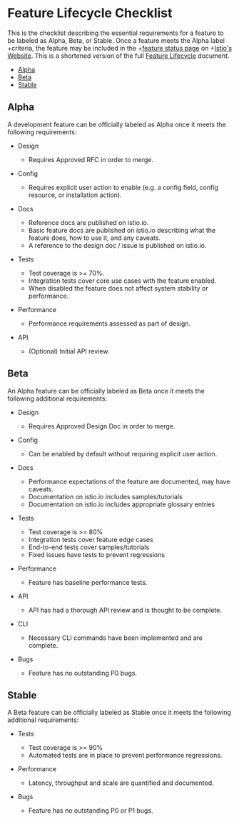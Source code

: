# Feature Lifecycle Checklist

This is the checklist describing the essential requirements for a feature to
be labeled as Alpha, Beta, or Stable. Once a feature meets the Alpha label
+criteria, the feature may be included in the
+[feature status page](https://istio.io/about/feature-stages/) on
+[Istio's Website](https://istio.io). This is a shortened version of the full
[Feature Lifecycle](FEATURE-LIFECYCLE.md) document.

- [Alpha](#alpha)
- [Beta](#beta)
- [Stable](#stable)

## Alpha

A development feature can be officially labeled as Alpha once it meets the following
requirements:

* Design
    * Requires Approved RFC in order to merge.
* Config
    * Requires explicit user action to enable (e.g. a config field, config resource, or installation action).

* Docs
    * Reference docs are published on istio.io.
    * Basic feature docs are published on istio.io describing what the feature does, how to use it, and any caveats.
    * A reference to the design doc / issue is published on istio.io.

* Tests
    * Test coverage is >= 70%.
    * Integration tests cover core use cases with the feature enabled.
    * When disabled the feature does not affect system stability or performance.

* Performance
    * Performance requirements assessed as part of design.

* API
    * (Optional) Initial API review.

## Beta

An Alpha feature can be officially labeled as Beta once it meets the following additional requirements:

* Design
    * Requires Approved Design Doc in order to merge.
* Config
    * Can be enabled by default without requiring explicit user action.

* Docs
    * Performance expectations of the feature are documented, may have caveats.
    * Documentation on istio.io includes samples/tutorials
    * Documentation on istio.io includes appropriate glossary entries

* Tests
    * Test coverage is >= 80%
    * Integration tests cover feature edge cases
    * End-to-end tests cover samples/tutorials
    * Fixed issues have tests to prevent regressions

* Performance
    * Feature has baseline performance tests.

* API
    * API has had a thorough API review and is thought to be complete.

* CLI
    * Necessary CLI commands have been implemented and are complete.

* Bugs
    * Feature has no outstanding P0 bugs.

## Stable

A Beta feature can be officially labeled as Stable once it meets the following additional requirements:

* Tests
    * Test coverage is >= 90%
    * Automated tests are in place to prevent performance regressions.

* Performance
    * Latency, throughput and scale are quantified and documented.

* Bugs
    * Feature has no outstanding P0 or P1 bugs.
